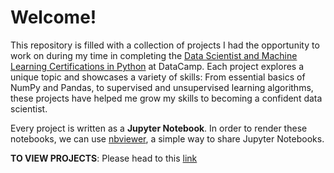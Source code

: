 # Welcome!
This repository is filled with a collection of projects I had the opportunity to work on during my time in completing the [Data Scientist and Machine Learning Certifications in Python](https://www.datacamp.com/tracks/data-scientist-with-python) at DataCamp. Each project explores a unique topic and showcases a variety of skills: From essential basics of NumPy and Pandas, to supervised and unsupervised learning algorithms, these projects have helped me grow my skills to becoming a confident data scientist.

Every project is written as a **Jupyter Notebook**. In order to render these notebooks, we can use [nbviewer](https://nbviewer.jupyter.org/), a simple way to share Jupyter Notebooks.

**TO VIEW PROJECTS**: Please head to this [link](https://nbviewer.jupyter.org/github/OmeRazaKhan/DataScience/tree/main/)
